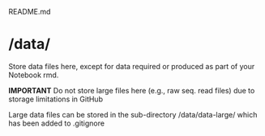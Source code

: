 README.md

# /data/

Store data files here, except for data required or produced as part of your Notebook rmd.  

**IMPORTANT** Do not store large files here (e.g., raw seq. read files) due to storage limitations in GitHub

Large data files can be stored in the sub-directory /data/data-large/ which has been added to .gitignore
